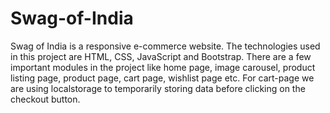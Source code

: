 # Swag-of-India
Swag of India is a responsive e-commerce website. The technologies used in this project are HTML, CSS, JavaScript and Bootstrap. There are a few important modules in the project like home page, image carousel, product listing page, product page, cart page, wishlist page etc. For cart-page we are using localstorage to temporarily storing data before clicking on the checkout button.
